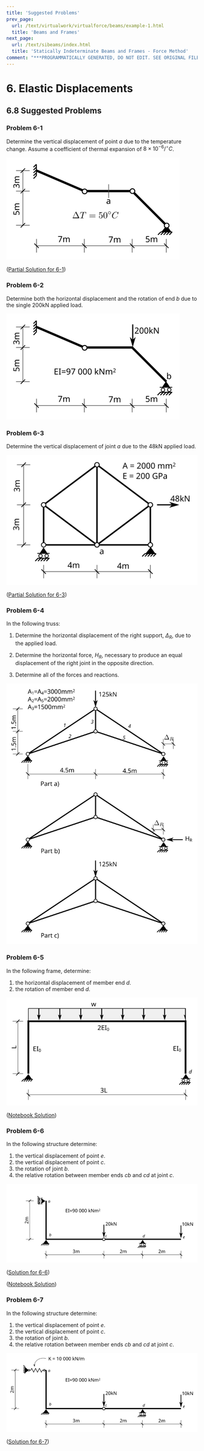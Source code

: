 ```yaml
---
title: 'Suggested Problems'
prev_page:
  url: /text/virtualwork/virtualforce/beams/example-1.html
  title: 'Beams and Frames'
next_page:
  url: /text/sibeams/index.html
  title: 'Statically Indeterminate Beams and Frames - Force Method'
comment: "***PROGRAMMATICALLY GENERATED, DO NOT EDIT. SEE ORIGINAL FILES IN /content***"
---
```

# 6. Elastic Displacements

## 6.8 Suggested Problems

### Problem 6-1

Determine the vertical displacement of point _a_ due to the temperature change.
Assume a coefficient of thermal expansion of $8\times10^{-6}/{}^{\circ}C$.

![Figure](../../../../images/virtualwork/virtualforce/problems/p1.svg)

([Partial Solution for 6-1](../../../../images/virtualwork/virtualforce/problems/p1-soln.svg))

### Problem 6-2

Determine both the horizontal displacement and the rotation of end _b_ due to the single 200kN applied load.

![Figure](../../../../images/virtualwork/virtualforce/problems/p2.svg)

### Problem 6-3

Determine the vertical displacement of joint _a_ due to the 48kN applied load.

![Figure](../../../../images/virtualwork/virtualforce/problems/p3.svg)

([Partial Solution for 6-3](../../../../images/virtualwork/virtualforce/problems/p3-soln.svg))

### Problem 6-4

In the following truss:

1. Determine the horizontal displacement of the right support, $\Delta_R$, due to the applied load.

1. Determine the horizontal force, $H_R$, necessary to produce an equal displacement of the right joint in the opposite direction.

1. Determine all of the forces and reactions.

![Figure](../../../../images/virtualwork/virtualforce/problems/p4.svg)

### Problem 6-5

In the following frame, determine:

1. the horizontal displacement of member end _d_.
1. the rotation of member end _d_.


![Figure](../../../../images/virtualwork/virtualforce/problems/p5.svg)

([Notebook Solution](../../../../notebooks/virtualwork/virtualforce/Problem-6-5))

### Problem 6-6

In the following structure determine:

1. the vertical displacement of point _e_.
1. the vertical displacement of point _c_.
1. the rotation of joint _b_.
1. the relative rotation between member ends _cb_ and _cd_ at joint _c_.

![Figure](../../../../images/virtualwork/virtualforce/problems/p6.svg)

([Solution for 6-6](../../../../images/virtualwork/virtualforce/problems/p6-soln-1.svg))

([Notebook Solution](../../../../notebooks/virtualwork/virtualforce/Problem-P6-demo))


### Problem 6-7

In the following structure determine:

1. the vertical displacement of point _e_.
1. the vertical displacement of point _c_.
1. the rotation of joint _b_.
1. the relative rotation between member ends _cb_ and _cd_ at joint _c_.

![Figure](../../../../images/virtualwork/virtualforce/problems/p7.svg)

([Solution for 6-7](../../../../images/virtualwork/virtualforce/problems/p7-soln-1.svg))
